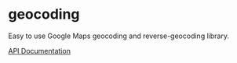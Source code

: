 geocoding
==========

Easy to use Google Maps geocoding and reverse-geocoding library.

[API Documentation](http://godoc.org/github.com/garfunkel/go-google/maps/geocoding)
